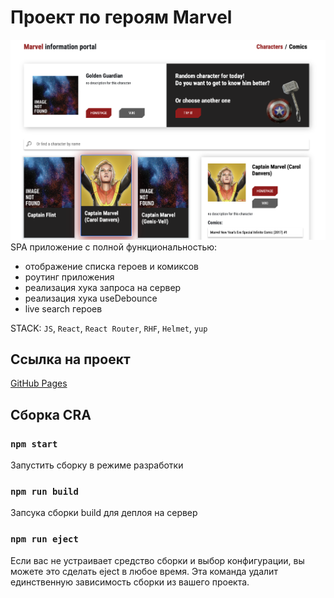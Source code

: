 # Проект по героям Marvel

![image](https://github.com/firstn1kon/marvel/blob/main/src/resources/img/marvel.png)
SPA приложение с полной функциональностью:
- отображение списка героев и комиксов
- роутинг приложения
- реализация хука запроса на сервер
- реализация хука useDebounce
- live search героев 

STACK: `JS`, `React`, `React Router`, `RHF`, `Helmet`, `yup`
## Ссылка на проект

[GitHub Pages](https://firstn1kon.github.io/marvel/#/)

## Сборка CRA

### `npm start`

Запустить сборку в режиме разработки

### `npm run build`

Запсука сборки build для деплоя на сервер

### `npm run eject`

Если вас не устраивает средство сборки и выбор конфигурации, вы можете это сделать eject в любое время. Эта команда удалит единственную зависимость сборки из вашего проекта.
